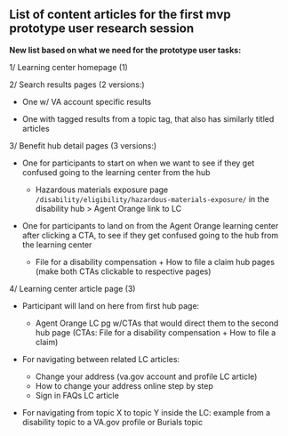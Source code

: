 
## List of content articles for the first mvp prototype user research session

__New list based on what we need for the prototype user tasks:__

1/ Learning center homepage (1)

2/ Search results pages (2 versions:)

- One w/ VA account specific results

- One with tagged results from a topic tag, that also has similarly titled articles 



3/ Benefit hub detail pages (3 versions:)

- One for participants to start on when we want to see if they get confused going to the learning center from the hub 
  - Hazardous materials exposure page `/disability/eligibility/hazardous-materials-exposure/`  in the disability hub > Agent Orange link to LC 
    
    

- One for participants to land on from the Agent Orange learning center after clicking a CTA, to see if they get confused going to the hub from the learning center 

  - File for a disability compensation + How to file a claim hub pages (make both CTAs clickable to respective pages)

    

4/ Learning center article page (3)

- Participant will land on here from first hub page: 
  - Agent Orange LC pg w/CTAs that would direct them to the second hub page (CTAs: File for a disability compensation + How to file a claim)
- For navigating between related LC articles: 
  - Change your address (va.gov account and profile LC article)
  - How to change your address online step by step
  - Sign in FAQs LC article

- For navigating from topic X to topic Y inside the LC: example from a disability topic to a VA.gov profile or Burials topic
















